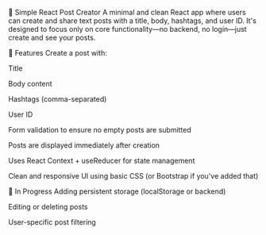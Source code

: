 📝 Simple React Post Creator
A minimal and clean React app where users can create and share text posts with a title, body, hashtags, and user ID. It's designed to focus only on core functionality—no backend, no login—just create and see your posts.

🔧 Features
Create a post with:

Title

Body content

Hashtags (comma-separated)

User ID

Form validation to ensure no empty posts are submitted

Posts are displayed immediately after creation

Uses React Context + useReducer for state management

Clean and responsive UI using basic CSS (or Bootstrap if you've added that)

🚧 In Progress
Adding persistent storage (localStorage or backend)

Editing or deleting posts

User-specific post filtering
